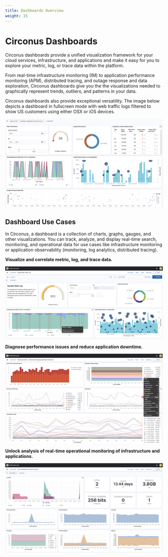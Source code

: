 ```yaml
---
title: Dashboards Overview
weight: 15
---
```


# Circonus Dashboards

Circonus dashboards provide a unified visualization framework for your cloud services, infrastructure, and applications and make it easy for you to explore your metric, log, or trace data within the platform.

From real-time infrastructure monitoring (IM) to application performance monitoring (APM), distributed tracing, and outage response and data exploration, Circonus dashboards give you the the visualizations needed to graphically represent trends, outliers, and patterns in your data.

Circonus dashboards also provide exceptional versatility. The image below depicts a dashboard in fullscreen mode with web traffic logs filtered to show US customers using either OSX or iOS devices.

![A Web Traffic Dashboard showing several data visualizations](../img/dashboard-web_traffic_filters_fullscreen.png)

## Dashboard Use Cases

In Circonus, a dashboard is a collection of charts, graphs, gauges, and other visualizations. You can track, analyze, and display real-time search, monitoring, and operational data for use cases like infrastructure monitoring or application observability (monitoring, log analytics, distributed tracing).

**Visualize and correlate metric, log, and trace data.**

![Dashboards](../img/dashboard-web_traffic.png)

**Diagnose performance issues and reduce application downtime.**

![Observability interface and log monitoring features](../img/dashboard-app_perf_alert.png)

**Unlock analysis of real-time operational monitoring of infrastructure and applications.**

![Real-time search, monitoring, and analysis](../img/dashboard-linux_perf_filters.png)
